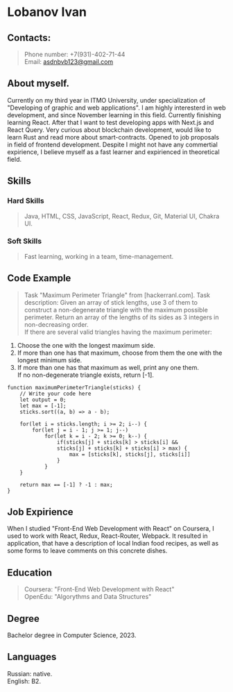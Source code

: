 # Lobanov Ivan
## Contacts:
> Phone number: +7(931)-402-71-44  
> Email: [asdnbvb123@gmail.com](asdnbvb123@gmail.com)
## About myself.
Currently on my third year in ITMO University, under specialization of "Developing of graphic and web applications". I am highly interesterd in web development, and since November learning in this field. Currently finishing learning React. After that I want to test developing apps with Next.js and React Query. Very curious about blockchain development, would like to learn Rust and read more about smart-contracts. Opened to job proposals in field of frontend development. Despite I might not have any commertial expirience, I believe myself as a fast learner and expirienced in theoretical field.
## Skills
### Hard Skills
> Java, HTML, CSS, JavaScript, React, Redux, Git, Material UI, Chakra UI.
### Soft Skills
>Fast learning, working in a team, time-management. 
## Code Example
> Task "Maximum Perimeter Triangle" from [hackerranl.com].
Task description: 
Given an array of stick lengths, use 3 of them to construct a non-degenerate triangle with the maximum possible perimeter. Return an array of the lengths of its sides as 3 integers in non-decreasing order.  
If there are several valid triangles having the maximum perimeter:  
1. Choose the one with the longest maximum side.  
2. If more than one has that maximum, choose from them the one with the longest minimum side.  
3. If more than one has that maximum as well, print any one them.  
If no non-degenerate triangle exists, return [-1].
```
function maximumPerimeterTriangle(sticks) {
    // Write your code here
    let output = 0;
    let max = [-1];
    sticks.sort((a, b) => a - b);
    
    for(let i = sticks.length; i >= 2; i--) {
        for(let j = i - 1; j >= 1; j--)
            for(let k = i - 2; k >= 0; k--) {
                if(sticks[j] + sticks[k] > sticks[i] &&
                sticks[j] + sticks[k] + sticks[i] > max) {
                    max = [sticks[k], sticks[j], sticks[i]]
                }
            }
    }
    
    return max == [-1] ? -1 : max;
}
```
## Job Expirience 
When I studied "Front-End Web Development with React" on Coursera, I used to work with React, Redux, React-Router, Webpack. It resulted in application, that have a description of local Indian food recipes, as well as some forms to leave comments on this concrete dishes. 
## Education
> Coursera: "Front-End Web Development with React"  
> OpenEdu: "Algorythms and Data Structures"
## Degree
Bachelor degree in Computer Science, 2023.
## Languages
Russian: native.  
English: B2.
